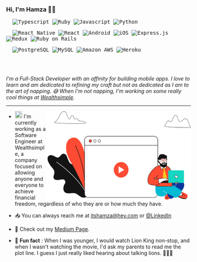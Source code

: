 ### Hi, I'm Hamza 👋🏽

<kbd>
  <p></p>
  <p>
  &nbsp;
    <img alt="Typescript" src="https://img.shields.io/badge/TypeScript-007ACC?style=for-the-badge&logo=typescript&logoColor=white" />
    <img alt="Ruby" src="https://img.shields.io/badge/Ruby-CC342D?style=for-the-badge&logo=ruby&logoColor=white" />
    <img alt="Javascript" src="https://img.shields.io/badge/JavaScript-323330?style=for-the-badge&logo=javascript&logoColor=F7DF1E" />
    <img alt="Python" src="https://img.shields.io/badge/Python-3776AB?style=for-the-badge&logo=python&logoColor=white" />
    &nbsp;
  </p>
  <p>
    &nbsp;
    <img alt="React Native" src="https://img.shields.io/badge/React_Native-20232A?style=for-the-badge&logo=react&logoColor=61DAFB" />
    <img alt="React" src="https://img.shields.io/badge/React-20232A?style=for-the-badge&logo=react&logoColor=61DAFB" />
    <img alt="Android" src="https://img.shields.io/badge/Android-3DDC84?style=for-the-badge&logo=android&logoColor=white" />
    <img alt="iOS" src="https://img.shields.io/badge/iOS-000000?style=for-the-badge&logo=ios&logoColor=white" />
    <img alt="Express.js" src="https://img.shields.io/badge/Express.js-404D59?style=for-the-badge" />
    <img alt="Redux" src="https://img.shields.io/badge/Redux-593D88?style=for-the-badge&logo=redux&logoColor=white" />
    <img alt="Ruby on Rails" src="https://img.shields.io/badge/Ruby_on_Rails-CC0000?style=for-the-badge&logo=ruby-on-rails&logoColor=white" />
    &nbsp;
  </p>
  <p>
    &nbsp;
    <img alt="PostgreSQL" src="https://img.shields.io/badge/PostgreSQL-316192?style=for-the-badge&logo=postgresql&logoColor=white" />
    <img alt="MySQL" src="https://img.shields.io/badge/MySQL-00000F?style=for-the-badge&logo=mysql&logoColor=white" />
    <img alt="Amazon AWS" src="https://img.shields.io/badge/Amazon_AWS-232F3E?style=for-the-badge&logo=amazon-aws&logoColor=white" />
    <img alt="Heroku" src="https://img.shields.io/badge/Heroku-430098?style=for-the-badge&logo=heroku&logoColor=white" />
    &nbsp;
  </p>
</kbd>

<br>
<br>

_I'm a Full-Stack Developer with an affinity for building mobile apps.
I love to learn and am dedicated to refining my craft but not as dedicated as I am to the art of napping. 😅 When I'm not napping, I'm working on some really cool things at [Wealthsimple](https://www.wealthsimple.com/en-ca/product/cash)._

---
<img src="https://raw.githubusercontent.com/hamzahayat/hamzahayat/master/assets/background-image.png" width="395.45" height="241.81"  align="right">

-  <img width="20" height="20" src="https://images.ctfassets.net/v44fuld738we/3p54yem0uWnzJSPyCLdQgN/10e0569c130b369cf6b33e2f1a88acc7/_2019_Wealthsimple_Favicon_Black.png">  I'm currently working as a Software Engineer at Wealthsimple, a company focused on allowing anyone and everyone to achieve financial freedom, regardless of who they are or how much they have.

- 📥  You can always reach me at itshamza@hey.com or [@LinkedIn](https://www.linkedin.com/in/hamzaqaisrani/)

- 📖  Check out my [Medium Page](https://medium.com/@hamzaqaisrani).

- 🦁  **Fun fact** : When I was younger, I would watch Lion King non-stop, and when I wasn't watching the movie, I'd ask my parents to read me the plot line. I guess I just really liked hearing about talking lions. 🤷🏽‍♂️    

<!-- ![My GitHub stats](https://github-readme-stats.vercel.app/api?username=hamzahayat&theme=darcula&custom_title=My%20GitHub%20Stats%20😌&show_icons=true&count_private=true&card_width=500)  
 -->
